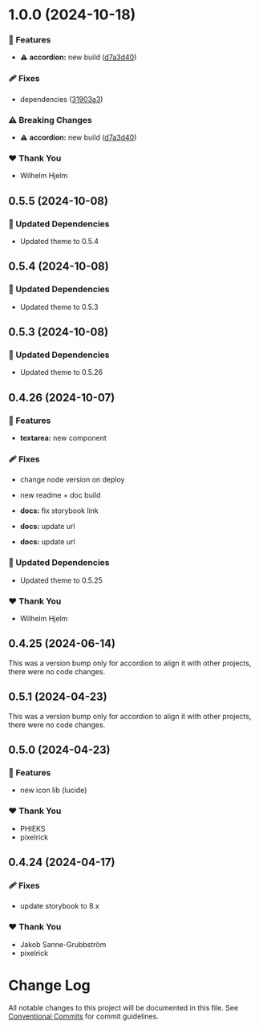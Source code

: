 # 1.0.0 (2024-10-18)

### 🚀 Features

- ⚠️ **accordion:** new build ([d7a3d40](https://github.com/migrationsverket/midas/commit/d7a3d40))

### 🩹 Fixes

- dependencies ([31903a3](https://github.com/migrationsverket/midas/commit/31903a3))

### ⚠️ Breaking Changes

- ⚠️ **accordion:** new build ([d7a3d40](https://github.com/migrationsverket/midas/commit/d7a3d40))

### ❤️ Thank You

- Wilhelm Hjelm

## 0.5.5 (2024-10-08)

### 🧱 Updated Dependencies

- Updated theme to 0.5.4

## 0.5.4 (2024-10-08)

### 🧱 Updated Dependencies

- Updated theme to 0.5.3

## 0.5.3 (2024-10-08)

### 🧱 Updated Dependencies

- Updated theme to 0.5.26

## 0.4.26 (2024-10-07)

### 🚀 Features

- **textarea:** new component

### 🩹 Fixes

- change node version on deploy

- new readme + doc build

- **docs:** fix storybook link

- **docs:** update url

- **docs:** update url

### 🧱 Updated Dependencies

- Updated theme to 0.5.25

### ❤️ Thank You

- Wilhelm Hjelm

## 0.4.25 (2024-06-14)

This was a version bump only for accordion to align it with other projects, there were no code changes.

## 0.5.1 (2024-04-23)

This was a version bump only for accordion to align it with other projects, there were no code changes.

## 0.5.0 (2024-04-23)

### 🚀 Features

- new icon lib (lucide)

### ❤️ Thank You

- PHIEKS
- pixelrick

## 0.4.24 (2024-04-17)

### 🩹 Fixes

- update storybook to 8.x

### ❤️ Thank You

- Jakob Sanne-Grubbström
- pixelrick

# Change Log

All notable changes to this project will be documented in this file.
See [Conventional Commits](https://conventionalcommits.org) for commit guidelines.
